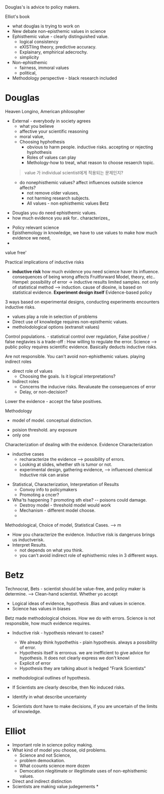 Douglas's is advice to policy makers. 

Elliot's book
* what douglas is trying to work on 
* New debate non-episthemic values in science
* Ephisthemic value - clearly distinguished value. 
	* logical consistency 
	* eXISTIing theory, predictive accuracy. 
	* Explainary, emphirical adecrochy. 
	* simplicity 
* Non-ephisthemic 
	* fairness, immoral values 
	* political, 
* Methodology perspective - black research included

# Douglas
Heaven Longino, American philosopher
* External - everybody in society agrees 
	* what you believe
	* affective your scientific reasoning
	* moral value, 
	* Choosing hyphothesis 
		* obvious to harm people. inductive risks. accepting or rejecting hyphothesis
		* Roles of values can play 
		* Methology-how to treat, what reason to choose resaerch topic. 
	> value 가 individual scientist에게 적용되는 문제인지? 
	* do nonephisthemic values? affect influences outside science affects? 
		* not remove older valuses, 
		* not harming research subjects. 
		* All values - non ephisthemic values 
Betz
- Douglas you do need ephisthemic values. 
- how much evidence you ask for.. characterizes,, 

* Policy relevant science 
* Episthemology in knowledge, we have to use values to make how much evidence we need, 
* 
value free'

Practical implications of inductive risks
* **inductive risk**
how much evidence you need 
science haver its influence. consequences of being wrong affects 
Fruitforward 
Model, theory, etc.. Hempel: possibility of error -> inductive results
limited samples. not only of 
statistical method --> induction.
cause of dioxine, is based on statistical evidence. 
**Experiment design itself**
Evidence-based policy 

3 ways based on experimental designs, conducting experiments encounters inductive risks. 
- values play a role in selection of problems
- Direct use of knowledge requires non-episthemic values. 
- metholodological options (extransit values)

Control populations. - statistical control
over regulation, 
False positive / false negtavies is a trade-off : How willing to regulate the error. 
Science --> public policy requires scientific evidence. 
Basically deducts inductive risks. 

Are not responsible. 
You can't avoid non-ephisthemic values. playing indirect roles

- direct role of values
	-  Choosing the goals. Is it logical interpretations? 
- Indirect roles
	* Concerns the inducive risks. Revalueate the consequences of error
	* Delay, or non-decision? 

Lower the evidence - accept the false positives. 

Methodology 
* model of model. conceptual distinction. 
- poision threshold. any exposure 
- only one  

Characterization of dealing with the evidence. 
Evidence Characterization 
- inductive cases 
	- recharacterize the evidence --> possibility of errors. 
	- Looking at slides, whether sth is tumor or not. 
	- experimental design, gathering evidence, 
--> influenced chemical 
Inductive risk can araise

* Statistical, Characterization, Interpretation of Results
	* Convoy info to policymakers
	* Promoting a cncer? 
* Wha'ts happening ? promoting sth else? -- poisons could damage. 
	* Destroy model - threshold model would work
	* Mechanism - different model choose. 
	* 
Methodological, Choice of model, Statistical Cases. 
--> m
* How you characterize the evidence. Inductive risk is dangeruos brings us inductverisk.
* Interpret Results. 
	* not depends on what you think. 
	* you can't avoid indirect role of ephisthemic roles in 3 different ways. 

# Betz
Technocrat, Bets - scientist should be value-free, and policy maker is determine. 
--> Clean-hand scientist. 
Whether yo accept 
- Logical ideas of evidence, hypothesis .Bias and values in science.
- Science has values in biases 

Betz made methodological choices. How we do with errors. 
Science is not responsible, how much evidence requires. 

- Inductive risk - hypothesis relevant to cases? 
	- We already think hypothethis - plain hypothesis. always a possibility of error. 
	- Hypothesis itself is errorous. we are inefficient to give advice for hypothesis. It does not clearly express we don't knowl 
	- Explicit of error 
	- Hypothesis they are talking abuot is hedged
"Frank Scientists"
- methodological outlines of hypothesis.

- If Scientists are clearly describe, then No induced risks. 
- Identify in what describe uncertainty 
- Scientists dont have to make decisions, if you are uncertain of the limits of knowledge. 

# Elliot 
* Important role in science policy making. 
* What kind of model you choose, old problems. 
	* Science and not Science, 
	* problem demockation. 
	* What ccounts science more dozen 
	* Democation nlegitimate or illegitimate uses of non-ephisthemic values. 
* Direct and indirect distinction
* Scientists are making value judegements 
	* 